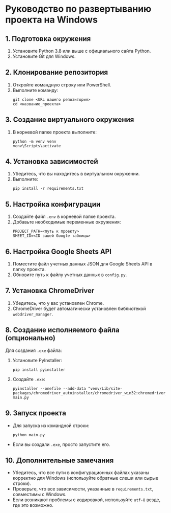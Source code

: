 # Руководство по развертыванию проекта на Windows

## 1. Подготовка окружения

1. Установите Python 3.8 или выше с официального сайта Python.
2. Установите Git для Windows.

## 2. Клонирование репозитория

1. Откройте командную строку или PowerShell.
2. Выполните команду:
   ```
   git clone <URL вашего репозитория>
   cd <название_проекта>
   ```

## 3. Создание виртуального окружения

1. В корневой папке проекта выполните:
   ```
   python -m venv venv
   venv\Scripts\activate
   ```

## 4. Установка зависимостей

1. Убедитесь, что вы находитесь в виртуальном окружении.
2. Выполните:
   ```
   pip install -r requirements.txt
   ```

## 5. Настройка конфигурации

1. Создайте файл `.env` в корневой папке проекта.
2. Добавьте необходимые переменные окружения:
   ```
   PROJECT_PATH=<путь к проекту>
   SHEET_ID=<ID вашей Google таблицы>
   ```

## 6. Настройка Google Sheets API

1. Поместите файл учетных данных JSON для Google Sheets API в папку проекта.
2. Обновите путь к файлу учетных данных в `config.py`.

## 7. Установка ChromeDriver

1. Убедитесь, что у вас установлен Chrome.
2. ChromeDriver будет автоматически установлен библиотекой `webdriver_manager`.

## 8. Создание исполняемого файла (опционально)

Для создания `.exe` файла:

1. Установите PyInstaller:
   ```
   pip install pyinstaller
   ```
2. Создайте `.exe`:
   ```
   pyinstaller --onefile --add-data "venv/Lib/site-packages/chromedriver_autoinstaller/chromedriver_win32:chromedriver_win32" main.py
   ```

## 9. Запуск проекта

- Для запуска из командной строки:
  ```
  python main.py
  ```
- Если вы создали `.exe`, просто запустите его.

## 10. Дополнительные замечания

- Убедитесь, что все пути в конфигурационных файлах указаны корректно для Windows (используйте обратные слеши или сырые строки).
- Проверьте, что все зависимости, указанные в `requirements.txt`, совместимы с Windows.
- Если возникают проблемы с кодировкой, используйте `utf-8` везде, где это возможно.